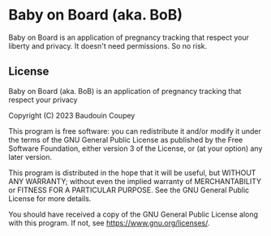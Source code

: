 # Baby on Board (aka. BoB)

Baby on Board is an application of pregnancy tracking that respect your liberty and privacy.
It doesn't need permissions. So no risk.

## License

Baby on Board (aka. BoB) is an application of pregnancy tracking that respect your privacy

Copyright (C) 2023 Baudouin Coupey

This program is free software: you can redistribute it and/or modify it under the terms of the GNU General Public License as published by the Free Software Foundation, either version 3 of the License, or (at your option) any later version.

This program is distributed in the hope that it will be useful, but WITHOUT ANY WARRANTY; without even the implied warranty of MERCHANTABILITY or FITNESS FOR A PARTICULAR PURPOSE. See the GNU General Public License for more details.

You should have received a copy of the GNU General Public License along with this program. If not, see <https://www.gnu.org/licenses/>.
